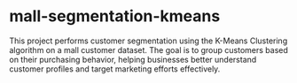 # mall-segmentation-kmeans
This project performs customer segmentation using the K-Means Clustering algorithm on a mall customer dataset. The goal is to group customers based on their purchasing behavior, helping businesses better understand customer profiles and target marketing efforts effectively.
